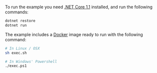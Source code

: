 To run the example you need [.NET Core 1.1](https://www.microsoft.com/net/download) installed, and run the following commands:

```bash
dotnet restore
dotnet run
```

The example includes a [Docker](https://www.docker.com) image ready to run with the following command:

```bash
# In Linux / OSX
sh exec.sh

# In Windows' Powershell
./exec.ps1
```